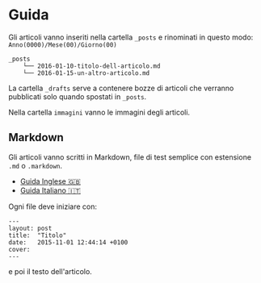 # Guida
Gli articoli vanno inseriti nella cartella `_posts` e rinominati in questo modo: `Anno(0000)/Mese(00)/Giorno(00)`

```
_posts
    └── 2016-01-10-titolo-dell-articolo.md
    └── 2016-01-15-un-altro-articolo.md
```

La cartella `_drafts` serve a contenere bozze di articoli che verranno pubblicati solo quando spostati in `_posts`.

Nella cartella `immagini` vanno le immagini degli articoli.

## Markdown

Gli articoli vanno scritti in Markdown, file di test semplice con estensione `.md` o `.markdown`.

* [Guida Inglese 🇬🇧](https://github.com/adam-p/markdown-here/wiki/Markdown-Cheatsheet)
* [Guida Italiano 🇮🇹](http://www.maffucci.it/2013/08/29/formattazione-del-testo-con-markdown/)

Ogni file deve iniziare con:

```
---
layout: post
title:  "Titolo"
date:   2015-11-01 12:44:14 +0100
cover:
---
```

e poi il testo dell'articolo.
